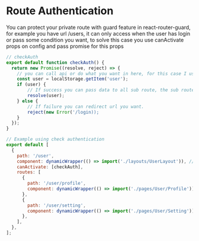 # Route Authentication
You can protect your private route with guard feature in react-router-guard, for example you have url /users, it can only access when the user has login or pass some condition you want, to solve this case you use canActivate props on config and pass promise for this props

```jsx
// checkAuth
export default function checkAuth() {
  return new Promise((resolve, reject) => {
    // you can call api or do what you want in here, for this case I use localStorage
    const user = localStorage.getItem('user');
    if (user) {
        // If success you can pass data to all sub route, the sub route component can access it via props guardData
        resolve(user);
    } else {
        // If failure you can redirect url you want.
        reject(new Error('/login));
    }
  });
}

// Example using check authentication
export default [
  {
    path: '/user',
    component: dynamicWrapper(() => import('./layouts/UserLayout')), // file location on your project
    canActivate: [checkAuth],
    routes: [
      {
        path: '/user/profile',
        component: dynamicWrapper(() => import('./pages/User/Profile')),
      },
      {
        path: '/user/setting',
        component: dynamicWrapper(() => import('./pages/User/Setting')),
      },
    ],
  },
];
```
